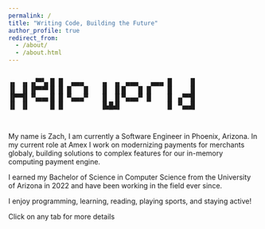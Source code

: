 ```yaml
---
permalink: /
title: "Writing Code, Building the Future"
author_profile: true
redirect_from: 
  - /about/
  - /about.html
---
```

<style>
pre {
    line-height: 110%
}
</style>

<pre>

▗▖ ▗▖▗▞▀▚▖█ █  ▄▄▄    ▗▖ ▗▖ ▄▄▄   ▄▄▄ █    ▐▌
▐▌ ▐▌▐▛▀▀▘█ █ █   █   ▐▌ ▐▌█   █ █    █    ▐▌
▐▛▀▜▌▝▚▄▄▖█ █ ▀▄▄▄▀   ▐▌ ▐▌▀▄▄▄▀ █    █ ▗▞▀▜▌
▐▌ ▐▌     █ █         ▐▙█▟▌           █ ▝▚▄▟▌
                                              

</pre>
                                                     
My name is Zach, I am currently a Software Engineer in Phoenix, Arizona. In my current role at Amex I work on modernizing payments for merchants globaly, building solutions to complex features for our in-memory computing payment engine.


I earned my Bachelor of Science in Computer Science from the University of Arizona in 2022 and have been working in the field ever since.

I enjoy programming, learning, reading, playing sports, and staying active!

Click on any tab for more details
